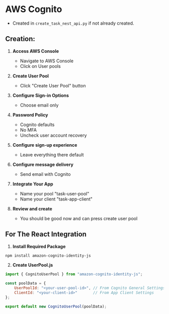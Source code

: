 
# AWS Cognito
- Created in `create_task_nest_api.py` if not already created.
## Creation:
1. **Access AWS Console**
   - Navigate to AWS Console
   - Click on User pools

2. **Create User Pool**
   - Click "Create User Pool" button
     
3. **Configure Sign-in Options**
   - Choose email only

4. **Password Policy**
   - Cognito defaults
   - No MFA
   - Uncheck user account recovery

5. **Configure sign-up experience**
   - Leave everything there default


6. **Configure message delivery**
   - Send email with Cognito

7. **Integrate Your App**
    - Name your pool "task-user-pool"
    - Name your client "task-app-client"
   
8. **Review and create**
    - You should be good now and can press create user pool

## For The React Integration

1. **Install Required Package**
```bash
npm install amazon-cognito-identity-js
```

2. **Create UserPool.js**
```javascript
import { CognitoUserPool } from "amazon-cognito-identity-js";

const poolData = {
    UserPoolId: "<your-user-pool-id>", // From Cognito General Settings
    ClientId: "<your-client-id>"       // From App Client Settings
};

export default new CognitoUserPool(poolData);
```
